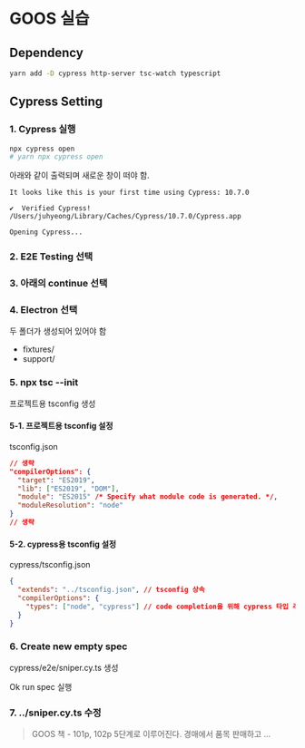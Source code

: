 # GOOS 실습

## Dependency

```bash
yarn add -D cypress http-server tsc-watch typescript
```

## Cypress Setting

### 1. Cypress 실행

```bash
npx cypress open
# yarn npx cypress open
```

아래와 같이 출력되며 새로운 창이 떠야 함.

```text
It looks like this is your first time using Cypress: 10.7.0

✔  Verified Cypress! /Users/juhyeong/Library/Caches/Cypress/10.7.0/Cypress.app

Opening Cypress...
```

### 2. E2E Testing 선택

### 3. 아래의 continue 선택

### 4. Electron 선택

두 폴더가 생성되어 있어야 함

- fixtures/
- support/

### 5. npx tsc --init

프로젝트용 tsconfig 생성

#### 5-1. 프로젝트용 tsconfig 설정

tsconfig.json

```json
// 생략
"compilerOptions": {
  "target": "ES2019",
  "lib": ["ES2019", "DOM"],
  "module": "ES2015" /* Specify what module code is generated. */,
  "moduleResolution": "node"
}
// 생략
```

#### 5-2. cypress용 tsconfig 설정

cypress/tsconfig.json

```json
{
  "extends": "../tsconfig.json", // tsconfig 상속
  "compilerOptions": {
    "types": ["node", "cypress"] // code completion을 위해 cypress 타입 추가
  }
}
```

### 6. Create new empty spec

cypress/e2e/sniper.cy.ts 생성

Ok run spec 실행

### 7. ../sniper.cy.ts 수정

> GOOS 책 - 101p, 102p
> 5단계로 이루어진다.
> 경매에서 품목 판매하고 ...
